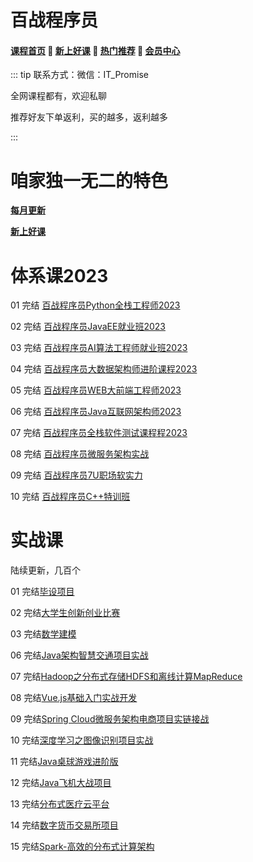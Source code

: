 # 百战程序员

#### [**课程首页**](../../README.md) 💖 [**新上好课**](./xshk.md) 💖 [**热门推荐**](./rmtj.md) 💖 [**会员中心**](./vip.md)

::: tip
联系方式：微信：IT_Promise

全网课程都有，欢迎私聊

推荐好友下单返利，买的越多，返利越多

:::

# 咱家独一无二的特色

[**每月更新**](https://www.itbaizhan.com/course/update)

[**新上好课**](https://www.itbaizhan.com/recommend.html)

# 体系课2023

01 完结 [百战程序员Python全栈工程师2023](https://www.itbaizhan.com/stages/id/17)

02 完结 [百战程序员JavaEE就业班2023](https://www.itbaizhan.com/stages/id/4)

03 完结 [百战程序员AI算法工程师就业班2023](https://www.itbaizhan.com/stages/id/31)

04 完结 [百战程序员大数据架构师进阶课程2023](https://www.itbaizhan.com/stages/id/10)

05 完结 [百战程序员WEB大前端工程师2023](https://www.itbaizhan.com/stages/id/16)

06 完结 [百战程序员Java互联网架构师2023](https://www.itbaizhan.com/stages/id/29)

07 完结 [百战程序员全栈软件测试课程程2023](https://www.itbaizhan.com/stages/id/20)

08 完结 [百战程序员微服务架构实战](https://www.itbaizhan.com/stages/id/33)

09 完结 [百战程序员7U职场软实力](https://www.itbaizhan.com/stages/id/9)

10 完结 [百战程序员C++特训班](https://www.itbaizhan.com/stages/id/39)

# 实战课

陆续更新，几百个

01 完结[毕设项目](http://www.itbaizhan.cn/course/ai)

02 完结[大学生创新创业比赛](http://www.itbaizhan.cn/stages/id/34)

03 完结[数学建模](http://www.itbaizhan.cn/stages/id/35)

06 完结[Java架构智慧交通项目实战](http://www.itbaizhan.cn/course/ai)

07 完结[Hadoop之分布式存储HDFS和离线计算MapReduce](http://www.itbaizhan.cn/course/ai)

08 完结[Vue.js基础入门实战开发](http://www.itbaizhan.cn/course/ai)

09 完结[Spring Cloud微服务架构电商项目实链接战](https://www.itbaizhan.com/course/spring_cloud)

10 完结[深度学习之图像识别项目实战](http://www.itbaizhan.cn/course/ai)

11 完结[Java桌球游戏进阶版](https://www.itbaizhan.com/course/billiard)

12 完结[Java飞机大战项目](https://www.itbaizhan.com/course/aircraft)

13 完结[分布式医疗云平台](https://www.itbaizhan.com/course/medical)

14 完结[数字货币交易所项目](https://www.itbaizhan.com/course/currency)

15 完结[Spark-高效的分布式计算架构](https://www.itbaizhan.com/course/spark)

